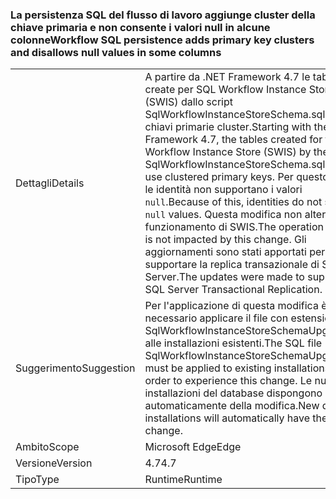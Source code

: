 ### <a name="workflow-sql-persistence-adds-primary-key-clusters-and-disallows-null-values-in-some-columns"></a><span data-ttu-id="7cce6-101">La persistenza SQL del flusso di lavoro aggiunge cluster della chiave primaria e non consente i valori null in alcune colonne</span><span class="sxs-lookup"><span data-stu-id="7cce6-101">Workflow SQL persistence adds primary key clusters and disallows null values in some columns</span></span>

|   |   |
|---|---|
|<span data-ttu-id="7cce6-102">Dettagli</span><span class="sxs-lookup"><span data-stu-id="7cce6-102">Details</span></span>|<span data-ttu-id="7cce6-103">A partire da .NET Framework 4.7 le tabelle create per SQL Workflow Instance Store (SWIS) dallo script SqlWorkflowInstanceStoreSchema.sql usano chiavi primarie cluster.</span><span class="sxs-lookup"><span data-stu-id="7cce6-103">Starting with the .NET Framework 4.7, the tables created for the SQL Workflow Instance Store (SWIS) by the SqlWorkflowInstanceStoreSchema.sql script use clustered primary keys.</span></span> <span data-ttu-id="7cce6-104">Per questo motivo le identità non supportano i valori <code>null</code>.</span><span class="sxs-lookup"><span data-stu-id="7cce6-104">Because of this, identities do not support <code>null</code> values.</span></span> <span data-ttu-id="7cce6-105">Questa modifica non altera il funzionamento di SWIS.</span><span class="sxs-lookup"><span data-stu-id="7cce6-105">The operation of SWIS is not impacted by this change.</span></span> <span data-ttu-id="7cce6-106">Gli aggiornamenti sono stati apportati per supportare la replica transazionale di SQL Server.</span><span class="sxs-lookup"><span data-stu-id="7cce6-106">The updates were made to support SQL Server Transactional Replication.</span></span>|
|<span data-ttu-id="7cce6-107">Suggerimento</span><span class="sxs-lookup"><span data-stu-id="7cce6-107">Suggestion</span></span>|<span data-ttu-id="7cce6-108">Per l'applicazione di questa modifica è necessario applicare il file con estensione sql SqlWorkflowInstanceStoreSchemaUpgrade.sql alle installazioni esistenti.</span><span class="sxs-lookup"><span data-stu-id="7cce6-108">The SQL file SqlWorkflowInstanceStoreSchemaUpgrade.sql must be applied to existing installations in order to experience this change.</span></span> <span data-ttu-id="7cce6-109">Le nuove installazioni del database dispongono automaticamente della modifica.</span><span class="sxs-lookup"><span data-stu-id="7cce6-109">New database installations will automatically have the change.</span></span>|
|<span data-ttu-id="7cce6-110">Ambito</span><span class="sxs-lookup"><span data-stu-id="7cce6-110">Scope</span></span>|<span data-ttu-id="7cce6-111">Microsoft Edge</span><span class="sxs-lookup"><span data-stu-id="7cce6-111">Edge</span></span>|
|<span data-ttu-id="7cce6-112">Versione</span><span class="sxs-lookup"><span data-stu-id="7cce6-112">Version</span></span>|<span data-ttu-id="7cce6-113">4.7</span><span class="sxs-lookup"><span data-stu-id="7cce6-113">4.7</span></span>|
|<span data-ttu-id="7cce6-114">Tipo</span><span class="sxs-lookup"><span data-stu-id="7cce6-114">Type</span></span>|<span data-ttu-id="7cce6-115">Runtime</span><span class="sxs-lookup"><span data-stu-id="7cce6-115">Runtime</span></span>|

